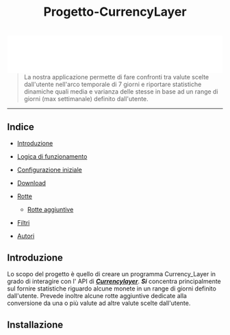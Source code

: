 <h1 align="center"> Progetto-CurrencyLayer</h1>
<h1 align="center"> <img src="currencylayer_logo.png"
  width=auto
  height=auto
  style="float:left;"> 
      </h1>
      
>La nostra applicazione permette di fare  confronti tra valute scelte dall'utente nell'arco temporale di 7 giorni e riportare statistiche dinamiche quali media e varianza delle stesse in base ad un range di giorni (max settimanale) definito dall'utente.
  ***
  
  ## Indice
  * [Introduzione](#introduzione)

  * [Logica di funzionamento](#logica-di-funzionamento)

  * [Configurazione iniziale](#configurazione-iniziale)

  * [Download](#download)

  * [Rotte](#rotte)
     * [Rotte aggiuntive](#rotte-aggiuntive)

  * [Filtri](#filtri)

  * [Autori](#autori)


  ## Introduzione
  <a align="center">Lo scopo del progetto è quello di creare un programma Currency_Layer in grado di interagire con l' API di  ***<a href="https://currencylayer.com/"        target="_blank">Currencylayer***</a>.
  ***Si*** concentra principalmente sul fornire statistiche riguardo alcune monete in un range di giorni definito dall'utente. 
  Prevede inoltre alcune rotte aggiuntive dedicate alla conversione da una o più valute ad altre valute  scelte dall'utente.</a>
  
  ## Installazione

  


